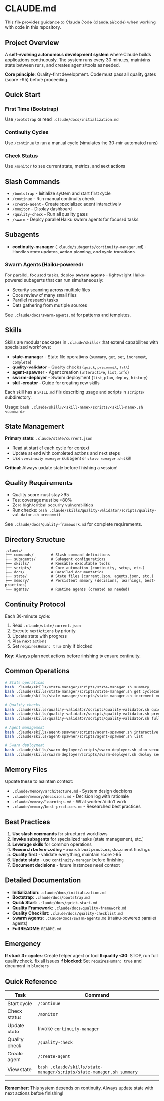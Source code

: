 # CLAUDE.md

This file provides guidance to Claude Code (claude.ai/code) when working with code in this repository.

## Project Overview

A **self-evolving autonomous development system** where Claude builds applications continuously. The system runs every 30 minutes, maintains state between runs, and creates agents/tools as needed.

**Core principle**: Quality-first development. Code must pass all quality gates (score >95) before proceeding.

## Quick Start

### First Time (Bootstrap)
Use `/bootstrap` or read `.claude/docs/initialization.md`

### Continuity Cycles
Use `/continue` to run a manual cycle (simulates the 30-min automated runs)

### Check Status
Use `/monitor` to see current state, metrics, and next actions

## Slash Commands

- `/bootstrap` - Initialize system and start first cycle
- `/continue` - Run manual continuity check
- `/create-agent` - Create specialized agent interactively
- `/monitor` - Display dashboard
- `/quality-check` - Run all quality gates
- `/swarm` - Deploy parallel Haiku swarm agents for focused tasks

## Subagents

- **continuity-manager** (`.claude/subagents/continuity-manager.md`) - Handles state updates, action planning, and cycle transitions

### Swarm Agents (Haiku-powered)
For parallel, focused tasks, deploy **swarm agents** - lightweight Haiku-powered subagents that can run simultaneously:
- Security scanning across multiple files
- Code review of many small files
- Parallel research tasks
- Data gathering from multiple sources

See `.claude/docs/swarm-agents.md` for patterns and templates.

## Skills

Skills are modular packages in `.claude/skills/` that extend capabilities with specialized workflows:

- **state-manager** - State file operations (`summary`, `get`, `set`, `increment`, `complete`)
- **quality-validator** - Quality checks (`quick`, `precommit`, `full`)
- **agent-spawner** - Agent creation (`interactive`, `list`, `info`)
- **swarm-deployer** - Swarm deployment (`list`, `plan`, `deploy`, `history`)
- **skill-creator** - Guide for creating new skills

Each skill has a `SKILL.md` file describing usage and scripts in `scripts/` subdirectory.

Usage: `bash .claude/skills/<skill-name>/scripts/<skill-name>.sh <command>`

## State Management

**Primary state**: `.claude/state/current.json`
- Read at start of each cycle for context
- Update at end with completed actions and next steps
- Use `continuity-manager` subagent or `state-manager.sh` skill

**Critical**: Always update state before finishing a session!

## Quality Requirements

- Quality score must stay >95
- Test coverage must be >80%
- Zero high/critical security vulnerabilities
- Run checks: `bash .claude/skills/quality-validator/scripts/quality-validator.sh precommit`

See `.claude/docs/quality-framework.md` for complete requirements.

## Directory Structure

```
.claude/
├── commands/        # Slash command definitions
├── subagents/       # Subagent configurations
├── skills/          # Reusable executable tools
├── scripts/         # Core automation (continuity, setup, etc.)
├── docs/            # Detailed documentation
├── state/           # State files (current.json, agents.json, etc.)
├── memory/          # Persistent memory (decisions, learnings, best-practices)
└── agents/          # Runtime agents (created as needed)
```

## Continuity Protocol

Each 30-minute cycle:
1. Read `.claude/state/current.json`
2. Execute `nextActions` by priority
3. Update state with progress
4. Plan next actions
5. Set `requiresHuman: true` only if blocked

**Key**: Always plan next actions before finishing to ensure continuity.

## Common Operations

```bash
# State operations
bash .claude/skills/state-manager/scripts/state-manager.sh summary
bash .claude/skills/state-manager/scripts/state-manager.sh get cycleCount
bash .claude/skills/state-manager/scripts/state-manager.sh increment metrics.tasksCompleted

# Quality checks
bash .claude/skills/quality-validator/scripts/quality-validator.sh quick      # Fast (lint + types)
bash .claude/skills/quality-validator/scripts/quality-validator.sh precommit  # Pre-commit
bash .claude/skills/quality-validator/scripts/quality-validator.sh full       # All gates

# Agent management
bash .claude/skills/agent-spawner/scripts/agent-spawner.sh interactive
bash .claude/skills/agent-spawner/scripts/agent-spawner.sh list

# Swarm deployment
bash .claude/skills/swarm-deployer/scripts/swarm-deployer.sh plan security-scanner "src/**/*.js"
bash .claude/skills/swarm-deployer/scripts/swarm-deployer.sh deploy security-scanner "src/**/*.js"
```

## Memory Files

Update these to maintain context:
- `.claude/memory/architecture.md` - System design decisions
- `.claude/memory/decisions.md` - Decision log with rationale
- `.claude/memory/learnings.md` - What worked/didn't work
- `.claude/memory/best-practices.md` - Researched best practices

## Best Practices

1. **Use slash commands** for structured workflows
2. **Invoke subagents** for specialized tasks (state management, etc.)
3. **Leverage skills** for common operations
4. **Research before coding** - search best practices, document findings
5. **Quality first** - validate everything, maintain score >95
6. **Update state** - use `continuity-manager` before finishing
7. **Document decisions** - future instances need context

## Detailed Documentation

- **Initialization**: `.claude/docs/initialization.md`
- **Bootstrap**: `.claude/docs/bootstrap.md`
- **Quick Start**: `.claude/docs/quick-start.md`
- **Quality Framework**: `.claude/docs/quality-framework.md`
- **Quality Checklist**: `.claude/docs/quality-checklist.md`
- **Swarm Agents**: `.claude/docs/swarm-agents.md` (Haiku-powered parallel agents)
- **Full README**: `README.md`

## Emergency

**If stuck 3+ cycles**: Create helper agent or tool
**If quality <80**: STOP, run full quality check, fix all issues
**If blocked**: Set `requiresHuman: true` and document in `blockers`

## Quick Reference

| Task | Command |
|------|---------|
| Start cycle | `/continue` |
| Check status | `/monitor` |
| Update state | Invoke `continuity-manager` |
| Quality check | `/quality-check` |
| Create agent | `/create-agent` |
| View state | `bash .claude/skills/state-manager/scripts/state-manager.sh summary` |

---

**Remember**: This system depends on continuity. Always update state with next actions before finishing!
